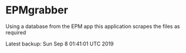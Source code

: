 # EPMgrabber
Using a database from the EPM app this application scrapes the files as required


Latest backup: Sun Sep 8 01:41:01 UTC 2019
